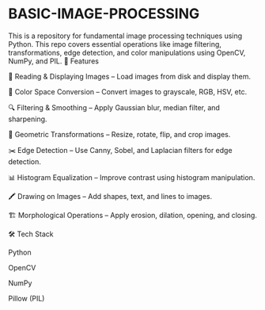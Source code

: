 # BASIC-IMAGE-PROCESSING
This is a repository for fundamental image processing techniques using Python. This repo covers essential operations like image filtering, transformations, edge detection, and color manipulations using OpenCV, NumPy, and PIL.
🚀 Features

📌 Reading & Displaying Images – Load images from disk and display them.

🎨 Color Space Conversion – Convert images to grayscale, RGB, HSV, etc.

🔍 Filtering & Smoothing – Apply Gaussian blur, median filter, and sharpening.

🔄 Geometric Transformations – Resize, rotate, flip, and crop images.

✂️ Edge Detection – Use Canny, Sobel, and Laplacian filters for edge detection.

📊 Histogram Equalization – Improve contrast using histogram manipulation.

🖍️ Drawing on Images – Add shapes, text, and lines to images.

🏗 Morphological Operations – Apply erosion, dilation, opening, and closing.

🛠 Tech Stack

Python

OpenCV

NumPy

Pillow (PIL)



